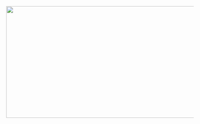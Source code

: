 <a href="https://github.com/devxb/gitanimals">
<img
  src="https://render.gitanimals.org/farms/danii0110"
  width="600"
  height="300"
/>
</a>
